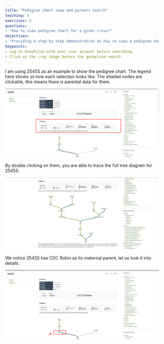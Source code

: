 ```yaml
---
title: "Pedigree chart view and parents search"
teaching: 5
exercises: 5
questions:
- "How to view pedigree chart for a given cross?"
objectives:
- "Providing a step by step demonstration on how to view a pedigree chart."
keypoints:
- Log in KnowPulse with your user account before searching.
- Click on the crop image before the germplasm search.
---
```

I am using 2545S as an example to show the pedigree chart. The legend here shows us how each selection looks like. The shaded nodes are clickable, this means there is parental data for them. 

![Screenshot of main code listing](../fig/Searching-for-a-germplasm-3.png)

By double clicking on them, you are able to trace the full tree diagram for 2545S.

![Screenshot of main code listing](../fig/Searching-for-a-germpasm-10.png)

We notice 2545S has CDC Robin as its maternal parent, let us look it into details. 

![Screenshot of main code listing](../fig/Searching-for-a-germplasm-4.png)
